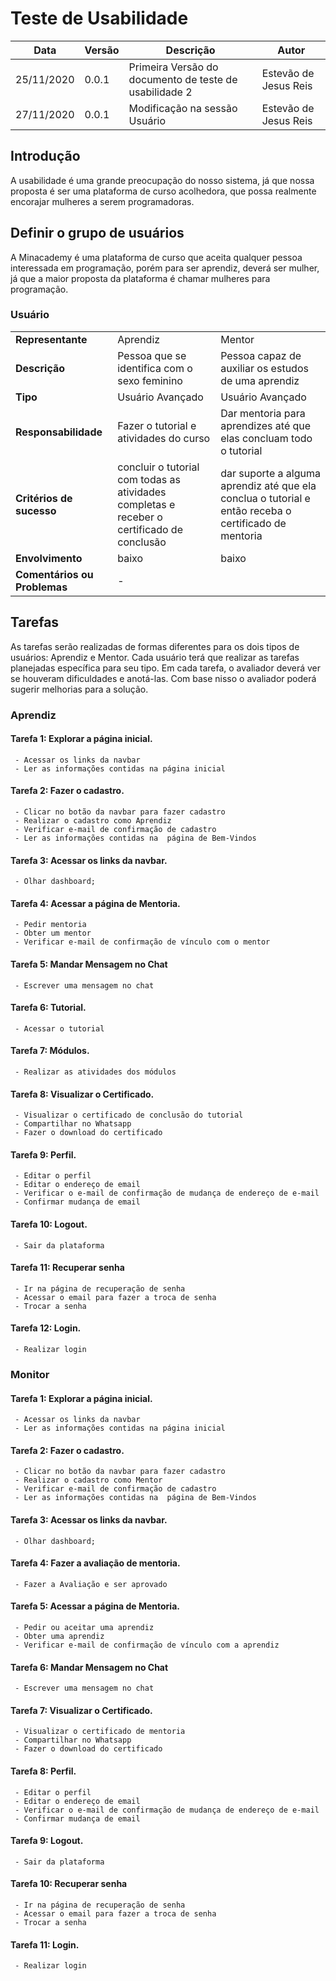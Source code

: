# Teste de Usabilidade

| Data | Versão | Descrição | Autor |
|----|------|---------|-----|
|25/11/2020|0.0.1|Primeira Versão do documento de teste de usabilidade 2|Estevão de Jesus Reis|
|27/11/2020|0.0.1|Modificação na sessão Usuário|Estevão de Jesus Reis|

## Introdução

A usabilidade é uma  grande preocupação do nosso sistema, já que nossa proposta é ser uma plataforma de curso acolhedora, que possa realmente encorajar mulheres a serem programadoras.

## Definir o grupo de usuários

A Minacademy é uma plataforma de curso que aceita qualquer pessoa interessada em programação, porém para ser aprendiz, deverá ser mulher, já que a maior proposta da plataforma é chamar mulheres para programação.

### Usuário

|               |          |     |
|---------------|----------|-----|
| **Representante** | Aprendiz | Mentor |
| **Descrição** | Pessoa que se identifica com o sexo feminino | Pessoa capaz de auxiliar os estudos de uma aprendiz
| **Tipo** | Usuário Avançado | Usuário Avançado|
| **Responsabilidade** | Fazer o tutorial e atividades do curso | Dar mentoria para aprendizes até que elas concluam todo o tutorial|
| **Critérios de sucesso** | concluir o tutorial com todas as atividades completas e receber o certificado de conclusão | dar suporte a alguma aprendiz até que ela conclua o tutorial e então receba o certificado de mentoria|
| **Envolvimento** | baixo | baixo |
| **Comentários ou Problemas** | - |

## Tarefas

As tarefas serão realizadas de formas diferentes para os dois tipos de usuários: Aprendiz e Mentor. Cada usuário terá  que realizar as tarefas  planejadas específica para seu tipo. Em cada tarefa, o avaliador deverá ver se houveram dificuldades e anotá-las. Com base nisso o avaliador poderá sugerir melhorias para a solução.

### Aprendiz
#### Tarefa 1: Explorar a página inicial.
     - Acessar os links da navbar
     - Ler as informações contidas na página inicial
#### Tarefa 2: Fazer o cadastro.
     - Clicar no botão da navbar para fazer cadastro
     - Realizar o cadastro como Aprendiz
     - Verificar e-mail de confirmação de cadastro
     - Ler as informações contidas na  página de Bem-Vindos
#### Tarefa 3: Acessar os links da navbar.
     - Olhar dashboard;
#### Tarefa 4: Acessar a página de Mentoria.
     - Pedir mentoria
     - Obter um mentor
     - Verificar e-mail de confirmação de vínculo com o mentor
#### Tarefa 5: Mandar Mensagem no Chat
     - Escrever uma mensagem no chat
#### Tarefa 6: Tutorial.
     - Acessar o tutorial
	
#### Tarefa 7: Módulos.
     - Realizar as atividades dos módulos
#### Tarefa 8: Visualizar o Certificado.
     - Visualizar o certificado de conclusão do tutorial
     - Compartilhar no Whatsapp
     - Fazer o download do certificado
#### Tarefa 9: Perfil.
     - Editar o perfil
     - Editar o endereço de email
     - Verificar o e-mail de confirmação de mudança de endereço de e-mail
     - Confirmar mudança de email
#### Tarefa 10: Logout.
     - Sair da plataforma
#### Tarefa 11: Recuperar senha
     - Ir na página de recuperação de senha
     - Acessar o email para fazer a troca de senha
     - Trocar a senha
#### Tarefa 12: Login.
     - Realizar login

### Monitor
#### Tarefa 1: Explorar a página inicial.
     - Acessar os links da navbar
     - Ler as informações contidas na página inicial
#### Tarefa 2: Fazer o cadastro.
     - Clicar no botão da navbar para fazer cadastro
     - Realizar o cadastro como Mentor
     - Verificar e-mail de confirmação de cadastro
     - Ler as informações contidas na  página de Bem-Vindos
#### Tarefa 3: Acessar os links da navbar.
     - Olhar dashboard;

#### Tarefa 4: Fazer a avaliação de mentoria.
     - Fazer a Avaliação e ser aprovado
#### Tarefa 5: Acessar a página de Mentoria.
     - Pedir ou aceitar uma aprendiz
     - Obter uma aprendiz
     - Verificar e-mail de confirmação de vínculo com a aprendiz
#### Tarefa 6: Mandar Mensagem no Chat
     - Escrever uma mensagem no chat
#### Tarefa 7: Visualizar o Certificado.
     - Visualizar o certificado de mentoria
     - Compartilhar no Whatsapp
     - Fazer o download do certificado
#### Tarefa 8: Perfil.
     - Editar o perfil
     - Editar o endereço de email
     - Verificar o e-mail de confirmação de mudança de endereço de e-mail
     - Confirmar mudança de email
#### Tarefa 9: Logout.
     - Sair da plataforma
#### Tarefa 10: Recuperar senha
     - Ir na página de recuperação de senha
     - Acessar o email para fazer a troca de senha
     - Trocar a senha
#### Tarefa 11: Login.
     - Realizar login